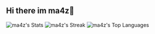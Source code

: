 ## Hi there im ma4z👋


![ma4z's Stats](https://github-readme-stats.vercel.app/api?username=ma4z&theme=highcontrast&show_icons=true&hide_border=false&count_private=false)
![ma4z's Streak](https://github-readme-streak-stats.herokuapp.com/?user=ma4z&theme=highcontrast&hide_border=false)
![ma4z's Top Languages](https://github-readme-stats.vercel.app/api/top-langs/?username=ma4z&theme=highcontrast&show_icons=true&hide_border=false&layout=compact)

